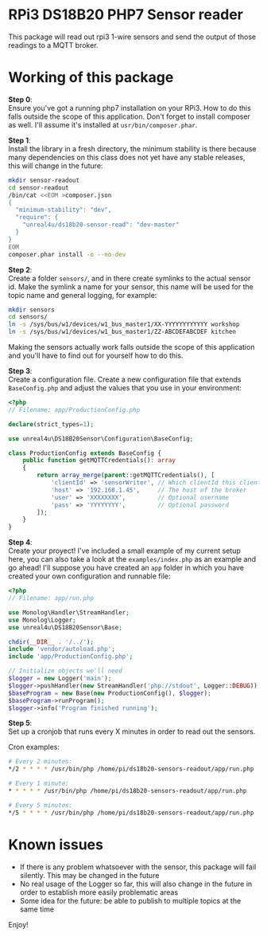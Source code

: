 # RPi3 DS18B20 PHP7 Sensor reader

This package will read out rpi3 1-wire sensors and send the output of those readings to a MQTT broker.

# Working of this package

**Step 0**:  
Ensure you've got a running php7 installation on your RPi3. How to do this falls outside the scope of this application.
Don't forget to install composer as well. I'll assume it's installed at `usr/bin/composer.phar`.

**Step 1**:  
Install the library in a fresh directory, the minimum stability is there because many dependencies on this class does
not yet have any stable releases, this will change in the future:

```bash
mkdir sensor-readout
cd sensor-readout
/bin/cat <<EOM >composer.json
{
  "minimum-stability": "dev",
  "require": {
    "unreal4u/ds18b20-sensor-read": "dev-master"
  }
}
EOM
composer.phar install -o --no-dev
```

**Step 2**:  
Create a folder `sensors/`, and in there create symlinks to the actual sensor id. Make the symlink a name for your
sensor, this name will be used for the topic name and general logging, for example: 

```bash
mkdir sensors
cd sensors/
ln -s /sys/bus/w1/devices/w1_bus_master1/XX-YYYYYYYYYYYY workshop
ln -s /sys/bus/w1/devices/w1_bus_master1/ZZ-ABCDEFABCDEF kitchen
```

Making the sensors actually work falls outside the scope of this application and you'll have to find out for yourself
how to do this.

**Step 3**:  
Create a configuration file. Create a new configuration file that extends `BaseConfig.php` and adjust the values that
you use in your environment:
```php
<?php
// Filename: app/ProductionConfig.php

declare(strict_types=1);

use unreal4u\DS18B20Sensor\Configuration\BaseConfig;

class ProductionConfig extends BaseConfig {
    public function getMQTTCredentials(): array
    {
        return array_merge(parent::getMQTTCredentials(), [
            'clientId' => 'sensorWriter', // Which clientId this client will pass on to the broker
            'host' => '192.168.1.45',     // The host of the broker
            'user' => 'XXXXXXXX',         // Optional username
            'pass' => 'YYYYYYYY',         // Optional password
        ]);
    }
}
```

**Step 4**:  
Create your proyect! I've included a small example of my current setup here, you can also take a look at the 
`examples/index.php` as an example and go ahead! I'll suppose you have created an `app` folder in which you have created
your own configuration and runnable file:
```php
<?php
// Filename: app/run.php

use Monolog\Handler\StreamHandler;
use Monolog\Logger;
use unreal4u\DS18B20Sensor\Base;

chdir(__DIR__ . '/../');
include 'vendor/autoload.php';
include 'app/ProductionConfig.php';

// Initialize objects we'll need
$logger = new Logger('main');
$logger->pushHandler(new StreamHandler('php://stdout', Logger::DEBUG));
$baseProgram = new Base(new ProductionConfig(), $logger);
$baseProgram->runProgram();
$logger->info('Program finished running');
```

**Step 5**:  
Set up a cronjob that runs every X minutes in order to read out the sensors.

Cron examples:
```bash
# Every 2 minutes:
*/2 * * * * /usr/bin/php /home/pi/ds18b20-sensors-readout/app/run.php

# Every 1 minute:
* * * * * /usr/bin/php /home/pi/ds18b20-sensors-readout/app/run.php

# Every 5 minutes:
*/5 * * * * /usr/bin/php /home/pi/ds18b20-sensors-readout/app/run.php
```

# Known issues

- If there is any problem whatsoever with the sensor, this package will fail silently. This may be changed in the future
- No real usage of the Logger so far, this will also change in the future in order to establish more easily problematic areas
- Some idea for the future: be able to publish to multiple topics at the same time

Enjoy!
